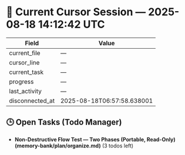 # 📝 Current Cursor Session — 2025-08-18 14:12:42 UTC

| Field | Value |
|-------|-------|
| current_file | — |
| cursor_line | — |
| current_task | — |
| progress | — |
| last_activity | — |
| disconnected_at | 2025-08-18T06:57:58.638001 |

## 🕒 Open Tasks (Todo Manager)
- **Non-Destructive Flow Test — Two Phases (Portable, Read-Only) (memory-bank/plan/organize.md)** (3 todos left)
